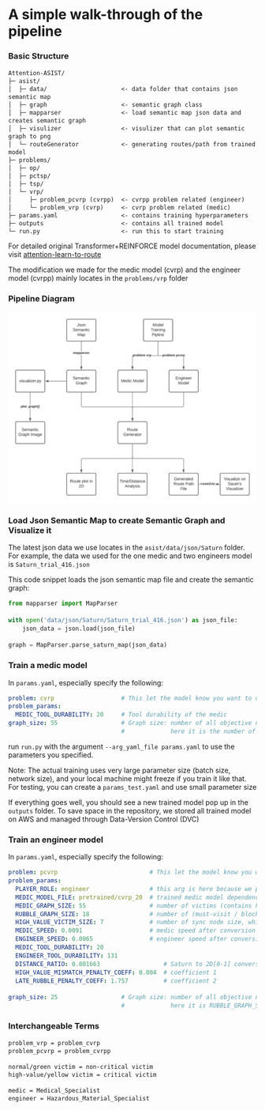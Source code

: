 # A simple walk-through of the pipeline

### Basic Structure

```
Attention-ASIST/
├─ asist/
│  ├─ data/                     <- data folder that contains json semantic map
│  ├─ graph                     <- semantic graph class
│  ├─ mapparser                 <- load semantic map json data and creates semantic graph
│  ├─ visulizer                 <- visulizer that can plot semantic graph to png
│  └─ routeGenerator            <- generating routes/path from trained model
├─ problems/
│  ├─ op/
│  ├─ pctsp/
│  ├─ tsp/
│  └─ vrp/
│     ├─ problem_pcvrp (cvrpp)  <- cvrpp problem related (engineer)
│     └─ problem_vrp (cvrp)     <- cvrp problem related (medic)
├─ params.yaml                  <- contains training hyperparameters
├─ outputs                      <- contains all trained model
└─ run.py                       <- run this to start training
```

For detailed original Transformer+REINFORCE model documentation, please visit [attention-learn-to-route](https://github.com/wouterkool/attention-learn-to-route)

The modification we made for the medic model (cvrp) and the engineer model (cvrpp) mainly locates in the `problems/vrp` folder

### Pipeline Diagram

![Pipline Diagram](pipeline-diagram.png)

### Load Json Semantic Map to create Semantic Graph and Visualize it

The latest json data we use locates in the `asist/data/json/Saturn` folder. For example, the data we used for the one medic and two engineers model is `Saturn_trial_416.json`

This code snippet loads the json semantic map file and create the semantic graph:

```python
from mapparser import MapParser

with open('data/json/Saturn/Saturn_trial_416.json') as json_file:
    json_data = json.load(json_file)

graph = MapParser.parse_saturn_map(json_data)
```

### Train a medic model

In `params.yaml`, especially specify the following:

```yaml
problem: cvrp                   # This let the model know you want to use problem_cvrp
problem_params:
  MEDIC_TOOL_DURABILITY: 20     # Tool durability of the medic
graph_size: 55                  # Graph size: number of all objective nodes that medic need to consider, 
                                #             here it is the number of all victims
```

run `run.py` with the argument `--arg_yaml_file params.yaml` to use the parameters you specified.

Note: The actual training uses very large parameter size (batch size, network size), and your local machine might freeze if you train it like that. For testing, you can create a `params_test.yaml` and use small parameter size

If everything goes well, you should see a new trained model pop up in the `outputs` folder. To save space in the repository, we stored all trained model on AWS and managed through Data-Version Control (DVC)

### Train an engineer model

In `params.yaml`, especially specify the following:

```yaml
problem: pcvrp                          # This let the model know you want to use problem_pcvrp
problem_params:
  PLAYER_ROLE: engineer                 # this arg is here because we previously use pcvrp to solve both medic and engineer
  MEDIC_MODEL_FILE: pretrained/cvrp_20  # trained medic model dependency
  MEDIC_GRAPH_SIZE: 55                  # number of victims (contains high value)
  RUBBLE_GRAPH_SIZE: 18                 # number of (must-visit / blocking) rubbles
  HIGH_VALUE_VICTIM_SIZE: 7             # number of sync node size, which is the number of high-value victims + freezing plates
  MEDIC_SPEED: 0.0091                   # medic speed after conversion
  ENGINEER_SPEED: 0.0065                # engineer speed after conversion
  MEDIC_TOOL_DURABILITY: 20
  ENGINEER_TOOL_DURABILITY: 131
  DISTANCE_RATIO: 0.001663                  # Saturn to 2D[0-1] conversion factor
  HIGH_VALUE_MISMATCH_PENALTY_COEFF: 0.004  # coefficient 1
  LATE_RUBBLE_PENALTY_COEFF: 1.757          # coefficient 2

graph_size: 25                  # Graph size: number of all objective nodes that medic need to consider, 
                                #             here it is RUBBLE_GRAPH_SIZE + HIGH_VALUE_VICTIM_SIZE
```



### Interchangeable Terms

```
problem_vrp = problem_cvrp
problem_pcvrp = problem_cvrpp

normal/green victim = non-critical victim
high-value/yellow victim = critical victim

medic = Medical_Specialist
engineer = Hazardous_Material_Specialist
```